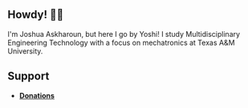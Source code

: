 ## Howdy! 👋🤠
I'm Joshua Askharoun, but here I go by Yoshi! I study Multidisciplinary Engineering Technology with a focus on mechatronics at Texas A&M University.

## Support
- [**Donations**](https://josh.askharoun.com/donate)

<!--
**yoshiask/yoshiask** is a ✨ _special_ ✨ repository because its `README.md` (this file) appears on your GitHub profile.

Here are some ideas to get you started:

- 🔭 I’m currently working on ...
- 🌱 I’m currently learning ...
- 👯 I’m looking to collaborate on ...
- 🤔 I’m looking for help with ...
- 💬 Ask me about ...
- 📫 How to reach me: ...
- 😄 Pronouns: ...
- ⚡ Fun fact: ...
-->
